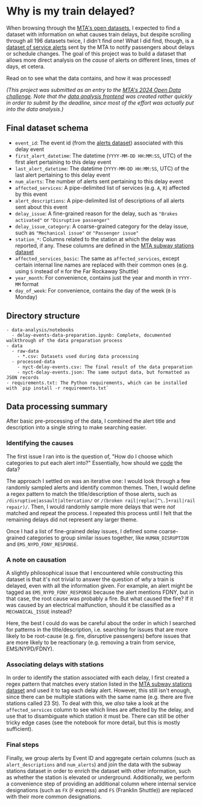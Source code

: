# Why is my train delayed?

When browsing through the [MTA's open datasets](https://data.ny.gov/browse?Dataset-Information_Agency=Metropolitan+Transportation+Authority&sortBy=relevance&page=1&pageSize=20), I expected to find a dataset with information on what causes train delays, but despite scrolling through all 196 datasets twice, I didn't find one! What I did find, though, is a [dataset of service alerts](https://data.ny.gov/Transportation/MTA-Service-Alerts-Beginning-April-2020/7kct-peq7/about_data) sent by the MTA to notify passengers about delays or schedule changes. The goal of this project was to build a dataset that allows more direct analysis on the _cause_ of alerts on different lines, times of days, et cetera.

Read on to see what the data contains, and how it was processed!

_(This project was submitted as an entry to the [MTA's 2024 Open Data challenge](https://new.mta.info/article/mta-open-data-challenge). Note that the [data analysis frontend](https://why-is-my-train-delayed.netlify.app) was created rather quickly in order to submit by the deadline, since most of the effort was actually put into the data analysis.)_

## Final dataset schema

- `event_id`: The event id (from the [alerts dataset](https://data.ny.gov/Transportation/MTA-Service-Alerts-Beginning-April-2020/7kct-peq7/about_data)) associated with this delay event
- `first_alert_datetime`: The datetime (`YYYY-MM-DD HH:MM:SS`, UTC) of the first alert pertaining to this delay event
- `last_alert_datetime`: The datetime (`YYYY-MM-DD HH:MM:SS`, UTC) of the last alert pertaining to this delay event
- `num_alerts`: The number of alerts sent pertaining to this delay event
- `affected_services`: A pipe-delimited list of services (e.g. `A`, `R`) affected by this event
- `alert_descriptions`: A pipe-delimited list of descriptions of all alerts sent about this event
- `delay_issue`: A fine-grained reason for the delay, such as `"Brakes activated"` or `"Disruptive passenger"`
- `delay_issue_category`: A coarse-grained category for the delay issue, such as `"Mechanical issue"` or `"Passenger issue"`
- `station_*`: Columns related to the station at which the delay was reported, if any. These columns are defined in the [MTA subway stations dataset](https://data.ny.gov/Transportation/MTA-Subway-Stations/39hk-dx4f/about_data)
- `affected_services_basic`: The same as `affected_services`, except certain internal line names are replaced with their common ones (e.g. using `S` instead of `H` for the Far Rockaway Shuttle)
- `year_month`: For convenience, contains just the year and month in `YYYY-MM` format
- `day_of_week`: For convenience, contains the day of the week (`0` is Monday)

## Directory structure

```
- data-analysis/notebooks
  - delay-events-data-preparation.ipynb: Complete, documented walkthrough of the data preparation process
- data
  - raw-data
    - *.csv: Datasets used during data processing
  - processed-data
    - nyct-delay-events.csv: The final result of the data preparation
    - nyct-delay-events.json: The same output data, but formatted as JSON records
- requirements.txt: The Python requirements, which can be installed with `pip install -r requirements.txt`
```

## Data processing summary

After basic pre-processing of the data, I combined the alert title and description into a single string to make searching easier.

### Identifying the causes

The first issue I ran into is the question of, "How do I choose which categories to put each alert into?" Essentially, how should we [code](<https://en.wikipedia.org/wiki/Coding_(social_sciences)>) the data?

The approach I settled on was an iterative one: I would look through a few randomly sampled alerts and identify common themes. Then, I would define a regex pattern to match the title/description of those alerts, such as `/disruptive|assault|altercation/` or `/(broken rail|replac[^\.]+rail|rail repair)/`. Then, I would randomly sample more delays that were _not_ matched and repeat the process. I repeated this process until I felt that the remaining delays did not represent any larger theme.

Once I had a list of fine-grained delay issues, I defined some coarse-grained categories to group similar issues together, like `HUMAN_DISRUPTION` and `EMS_NYPD_FDNY_RESPONSE`.

### A note on causation

A slightly philosophical issue that I encountered while constructing this dataset is that it's not trivial to answer the question of _why_ a train is delayed, even with all the information given. For example, an alert might be tagged as `EMS_NYPD_FDNY_RESPONSE` because the alert mentions FDNY, but in that case, the root cause was probably a fire. But what caused the fire? If it was caused by an electrical malfunction, should it be classified as a `MECHANICAL_ISSUE` instead?

Here, the best I could do was be careful about the order in which I searched for patterns in the title/description, i.e. searching for issues that are more likely to be root-cause (e.g. fire, disruptive passengers) before issues that are more likely to be reactionary (e.g. removing a train from service, EMS/NYPD/FDNY).

### Associating delays with stations

In order to identify the station associated with each delay, I first created a regex pattern that matches every station listed in the [MTA subway stations dataset](https://data.ny.gov/Transportation/MTA-Subway-Stations/39hk-dx4f/about_data) and used it to tag each delay alert. However, this still isn't enough, since there can be multiple stations with the same name (e.g. there are five stations called 23 St). To deal with this, we _also_ take a look at the `affected_services` column to see which lines are affected by the delay, and use that to disambiguate which station it must be. There can still be other tricky edge cases (see the notebook for more detail, but this is mostly sufficient).

### Final steps

Finally, we group alerts by Event ID and aggregate certain columns (such as `alert_descriptions` and `num_alerts`) and join the data with the subway stations dataset in order to enrich the dataset with other information, such as whether the station is elevated or underground. Additionally, we perform a convenience step of providing an additional column where internal service designations (such as `FX` (`F` express) and `FS` (Franklin Shuttle)) are replaced with their more common designations.
